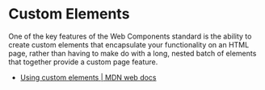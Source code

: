 # Custom Elements

One of the key features of the Web Components standard is the ability to create custom elements that encapsulate your functionality on an HTML page, rather than having to make do with a long, nested batch of elements that together provide a custom page feature.

- [Using custom elements | MDN web docs](https://developer.mozilla.org/en-US/docs/Web/Web_Components/Using_custom_elements)
